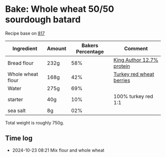 # Bake: Whole wheat 50/50 sourdough batard

Recipe base on [817](../817)

| Ingredient        | Amount | Bakers Percentage | Comment                             |
| ----------------- | ------ | ----------------- | ----------------------------------- |
| Bread flour       | 232g   | 58%               | [King Author 12.7% protein](../642) |
| Whole wheat flour | 168g   | 42%               | [Turkey red wheat berries](../739)  |
| Water             | 275g   | 69%               |                                     |
| starter           | 40g    | 10%               | 100% turkey red 1:1                 |
| sea salt          | 8g     | 02%               |                                     |

Total weight is roughly 750g.

## Time log

- 2024-10-23 08:21 Mix flour and whole wheat